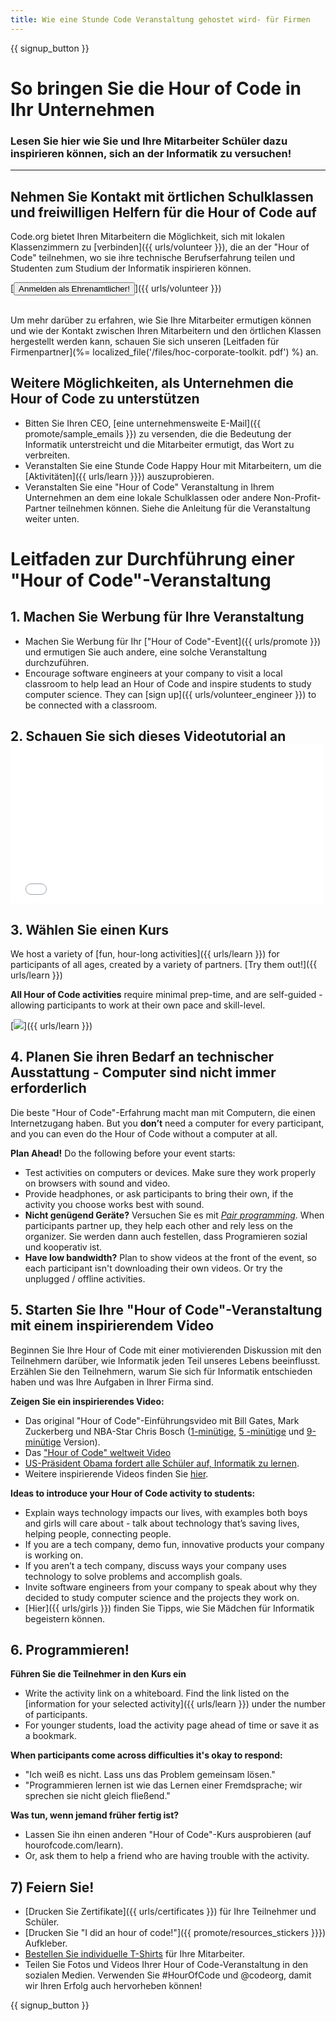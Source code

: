 ```yaml
---
title: Wie eine Stunde Code Veranstaltung gehostet wird- für Firmen
---
```


{{ signup_button }}

# So bringen Sie die Hour of Code in Ihr Unternehmen

### Lesen Sie hier wie Sie und Ihre Mitarbeiter Schüler dazu inspirieren können, sich an der Informatik zu versuchen!

* * *

## Nehmen Sie Kontakt mit örtlichen Schulklassen und freiwilligen Helfern für die Hour of Code auf

Code.org bietet Ihren Mitarbeitern die Möglichkeit, sich mit lokalen Klassenzimmern zu [verbinden]({{ urls/volunteer }}), die an der "Hour of Code" teilnehmen, wo sie ihre technische Berufserfahrung teilen und Studenten zum Studium der Informatik inspirieren können.

[<button>Anmelden als Ehrenamtlicher!</button>]({{ urls/volunteer }}) <br /> <br />

Um mehr darüber zu erfahren, wie Sie Ihre Mitarbeiter ermutigen können und wie der Kontakt zwischen Ihren Mitarbeitern und den örtlichen Klassen hergestellt werden kann, schauen Sie sich unseren [Leitfaden für Firmenpartner](%= localized_file('/files/hoc-corporate-toolkit. pdf') %) an.

## Weitere Möglichkeiten, als Unternehmen die Hour of Code zu unterstützen

- Bitten Sie Ihren CEO, [eine unternehmensweite E-Mail]({{ promote/sample_emails }}) zu versenden, die die Bedeutung der Informatik unterstreicht und die Mitarbeiter ermutigt, das Wort zu verbreiten.
- Veranstalten Sie eine Stunde Code Happy Hour mit Mitarbeitern, um die [Aktivitäten]({{ urls/learn }}}) auszuprobieren.
- Veranstalten Sie eine "Hour of Code" Veranstaltung in Ihrem Unternehmen an dem eine lokale Schulklassen oder andere Non-Profit-Partner teilnehmen können. Siehe die Anleitung für die Veranstaltung weiter unten.

# Leitfaden zur Durchführung einer "Hour of Code"-Veranstaltung

## 1. Machen Sie Werbung für Ihre Veranstaltung

- Machen Sie Werbung für Ihr ["Hour of Code"-Event]({{ urls/promote }}) und ermutigen Sie auch andere, eine solche Veranstaltung durchzuführen.
- Encourage software engineers at your company to visit a local classroom to help lead an Hour of Code and inspire students to study computer science. They can [sign up]({{ urls/volunteer_engineer }}) to be connected with a classroom.

## 2. Schauen Sie sich dieses Videotutorial an <iframe width="500" height="255" src="//www.youtube.com/embed/SrnvvWDm73k" frameborder="0" allowfullscreen mark="crwd-mark"></iframe> 

## 3. Wählen Sie einen Kurs

We host a variety of [fun, hour-long activities]({{ urls/learn }}) for participants of all ages, created by a variety of partners. [Try them out!]({{ urls/learn }})

**All Hour of Code activities** require minimal prep-time, and are self-guided - allowing participants to work at their own pace and skill-level.

[![](/images/fit-700/tutorials.png)]({{ urls/learn }})

## 4. Planen Sie ihren Bedarf an technischer Ausstattung - Computer sind nicht immer erforderlich

Die beste "Hour of Code"-Erfahrung macht man mit Computern, die einen Internetzugang haben. But you **don’t** need a computer for every participant, and you can even do the Hour of Code without a computer at all.

**Plan Ahead!** Do the following before your event starts:

- Test activities on computers or devices. Make sure they work properly on browsers with sound and video.
- Provide headphones, or ask participants to bring their own, if the activity you choose works best with sound.
- **Nicht genügend Geräte?** Versuchen Sie es mit [*Pair programming*](https://www.youtube.com/watch?v=vgkahOzFH2Q). When participants partner up, they help each other and rely less on the organizer. Sie werden dann auch festellen, dass Programieren sozial und kooperativ ist.
- **Have low bandwidth?** Plan to show videos at the front of the event, so each participant isn't downloading their own videos. Or try the unplugged / offline activities.

## 5. Starten Sie Ihre "Hour of Code"-Veranstaltung mit einem inspirierendem Video

Beginnen Sie Ihre Hour of Code mit einer motivierenden Diskussion mit den Teilnehmern darüber, wie Informatik jeden Teil unseres Lebens beeinflusst. Erzählen Sie den Teilnehmern, warum Sie sich für Informatik entschieden haben und was Ihre Aufgaben in Ihrer Firma sind.

**Zeigen Sie ein inspirierendes Video:**

- Das original "Hour of Code"-Einführungsvideo mit Bill Gates, Mark Zuckerberg und NBA-Star Chris Bosch ([1-minütige](https://www.youtube.com/watch?v=qYZF6oIZtfc), [5 -minütige](https://www.youtube.com/watch?v=nKIu9yen5nc) und [9-minütige](https://www.youtube.com/watch?v=dU1xS07N-FA) Version).
- Das ["Hour of Code" weltweit Video](https://www.youtube.com/watch?v=KsOIlDT145A)
- [US-Präsident Obama fordert alle Schüler auf, Informatik zu lernen](https://www.youtube.com/watch?v=6XvmhE1J9PY).
- Weitere inspirierende Videos finden Sie [ hier](https://www.youtube.com/playlist?list=PLzdnOPI1iJNfpD8i4Sx7U0y2MccnrNZuP).

**Ideas to introduce your Hour of Code activity to students:**

- Explain ways technology impacts our lives, with examples both boys and girls will care about - talk about technology that’s saving lives, helping people, connecting people.
- If you are a tech company, demo fun, innovative products your company is working on.
- If you aren’t a tech company, discuss ways your company uses technology to solve problems and accomplish goals.
- Invite software engineers from your company to speak about why they decided to study computer science and the projects they work on.
- [Hier]({{ urls/girls }}) finden Sie Tipps, wie Sie Mädchen für Informatik begeistern können.

## 6. Programmieren!

**Führen Sie die Teilnehmer in den Kurs ein**

- Write the activity link on a whiteboard. Find the link listed on the [information for your selected activity]({{ urls/learn }}) under the number of participants.
- For younger students, load the activity page ahead of time or save it as a bookmark.

**When participants come across difficulties it's okay to respond:**

- "Ich weiß es nicht. Lass uns das Problem gemeinsam lösen."
- "Programmieren lernen ist wie das Lernen einer Fremdsprache; wir sprechen sie nicht gleich fließend."

**Was tun, wenn jemand früher fertig ist?**

- Lassen Sie ihn einen anderen "Hour of Code"-Kurs ausprobieren (auf hourofcode.com/learn).
- Or, ask them to help a friend who are having trouble with the activity.

## 7) Feiern Sie!

- [Drucken Sie Zertifikate]({{ urls/certificates }}) für Ihre Teilnehmer und Schüler.
- [Drucken Sie "I did an hour of code!"]({{ promote/resources_stickers }}}) Aufkleber.
- [Bestellen Sie individuelle T-Shirts](http://blog.code.org/post/132608499493/hour-of-code-shirts-and-more) für Ihre Mitarbeiter.
- Teilen Sie Fotos und Videos Ihrer Hour of Code-Veranstaltung in den sozialen Medien. Verwenden Sie #HourOfCode und @codeorg, damit wir Ihren Erfolg auch hervorheben können!

{{ signup_button }}